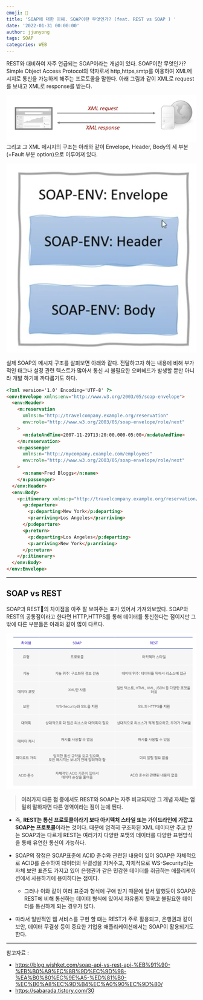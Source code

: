 ```yaml
---
emoji: 🧢
title: 'SOAP에 대한 이해. SOAP이란 무엇인가? (feat. REST vs SOAP ) '
date: '2022-01-31 00:00:00'
author: jjunyong
tags: SOAP
categories: WEB
---
```


REST와 대비하여 자주 언급되는 SOAP이라는 개념이 있다. SOAP이란 무엇인가? Simple Object Access Protocol의 약자로서 http,https,smtp를 이용하여 XML메시지로 통신을 가능하게 해주는 프로토콜을 말한다. 아래 그림과 같이 XML로 request를 보내고 XML로 response를 받는다.

![image1](./image1.png)
<br>
그리고 그 XML 메시지의 구조는 아래와 같이 Envelope, Header, Body의 세 부분(+Fault 부분 option)으로 이루어져 있다.
<br>

![image2](./image2.png)
<br>

실제 SOAP의 메시지 구조를 살펴보면 아래와 같다. 전달하고자 하는 내용에 비해 부가적인 태그나 설정 관련 텍스트가 많아서 통신 시 불필요한 오버헤드가 발생할 뿐만 아니라 개발 하기에 까다롭기도 하다.

```html
<?xml version='1.0' Encoding='UTF-8' ?>
<env:Envelope xmlns:env="http://www.w3.org/2003/05/soap-envelope">
  <env:Header>
    <m:reservation
      xmlns:m="http://travelcompany.example.org/reservation"
      env:role="http://www.w3.org/2003/05/soap-envelope/role/next"
    >
      <m:dateAndTime>2007-11-29T13:20:00.000-05:00</m:dateAndTime>
    </m:reservation>
    <n:passenger
      xmlns:n="http://mycompany.example.com/employees"
      env:role="http://www.w3.org/2003/05/soap-envelope/role/next"
    >
      <n:name>Fred Bloggs</n:name>
    </n:passenger>
  </env:Header>
  <env:Body>
    <p:itinerary xmlns:p="http://travelcompany.example.org/reservation/travel">
      <p:departure>
        <p:departing>New York</p:departing>
        <p:arriving>Los Angeles</p:arriving>
      </p:departure>
      <p:return>
        <p:departing>Los Angeles</p:departing>
        <p:arriving>New York</p:arriving>
      </p:return>
    </p:itinerary>
  </env:Body>
</env:Envelope>
```

---

## SOAP vs REST

SOAP과 REST의 차이점을 아주 잘 보여주는 표가 있어서 가져와보았다. SOAP와 REST의 공통점이라고 한다면 HTTP,HTTPS를 통해 데이터를 통신한다는 점이지만 그 밖에 다른 부분들은 아래와 같이 많이 다르다.

![image3](./image3.png)

> **여러가지 다른 점 중에서도 REST와 SOAP는 자주 비교되지만 그 개념 자체는 엄밀히 말하자면 다른 영역이라는 점이 눈에 띈다.**

- 즉, **REST는 통신 프로토콜이라기 보다 아키텍처 스타일 또는 가이드라인에 가깝고 SOAP는 프로토콜**이라는 것이다. 때문에 엄격히 구조화된 XML 데이터만 주고 받는 SOAP과는 다르게 REST는 여러가지 다양한 포맷의 데이터를 다양한 표현방식을 통해 유연한 통신이 가능하다.

* SOAP의 장점은 SOAP표준에 ACID 준수와 관련된 내용이 있어 SOAP은 자체적으로 ACID를 준수하여 데이터의 무결성을 지켜주고, 자체적으로 WS-Security라는 자체 보안 표준도 가지고 있어 은행권과 같은 민감한 데이터를 취급하는 애플리케이션에서 사용하기에 용이하다는 점이다.

  - 그러나 이와 같이 여러 표준과 형식에 구애 받기 때문에 앞서 말했듯이 SOAP은 REST에 비해 통신하는 데이터 형식에 있어서 자유롭지 못하고 불필요한 데이터를 통신하게 되는 경우가 많다.

* 따라서 일반적인 웹 서비스를 구현 할 떄는 REST가 주로 활용되고, 은행권과 같이 보안, 데이터 무결성 등이 중요한 기업용 애플리케이션에서는 SOAP이 활용되기도 한다.

---

참고자료 :

- https://blog.wishket.com/soap-api-vs-rest-api-%EB%91%90-%EB%B0%A9%EC%8B%9D%EC%9D%98-%EA%B0%80%EC%9E%A5-%ED%81%B0-%EC%B0%A8%EC%9D%B4%EC%A0%90%EC%9D%80/
- https://sabarada.tistory.com/30

